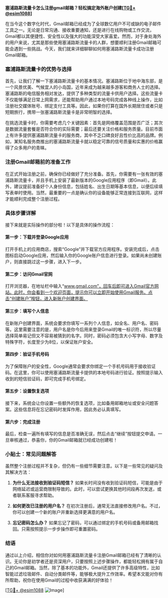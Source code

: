 **塞浦路斯流量卡怎么注册gmail邮箱？轻松搞定海外账户创建[[TG💪+ @esim1088](https://t.me/s/esim1088)]**

在当今这个数字化时代，Gmail邮箱已经成为了全球数亿用户不可或缺的电子邮件工具之一。无论是日常沟通、接收重要通知，还是进行在线购物或工作交流，Gmail都以其便捷性、安全性以及强大的功能深受大家喜爱。然而，对于身处海外的用户来说，尤其是那些使用塞浦路斯流量卡的人群，想要顺利注册Gmail邮箱可能会遇到一些挑战。今天，我们就来详细聊聊如何用塞浦路斯流量卡成功注册Gmail邮箱。

### 塞浦路斯流量卡的优势与选择

首先，让我们了解一下塞浦路斯流量卡的基本情况。塞浦路斯位于地中海东部，是一个风景优美、气候宜人的小岛国，近年来成为越来越多游客和商务人士的选择。塞浦路斯的电信服务相对发达，提供了多种类型的流量卡供用户选择。这些流量卡不仅能够满足日常上网需求，还能帮助用户通过本地号码完成各种线上操作，比如注册社交媒体账号、绑定支付工具等。因此，如果你打算在国外长期居住或者只是短期旅行，携带一张塞浦路斯流量卡是非常明智的选择。

在挑选流量卡时，你需要考虑几个关键因素：首先是网络覆盖范围是否广泛；其次是数据流量套餐是否符合你的实际需要；最后还要关注价格和服务质量。目前市面上有许多提供塞浦路斯流量卡的服务商，其中不乏口碑良好且性价比高的品牌。例如，某知名服务商推出的塞浦路斯流量卡就以稳定可靠的信号质量和实惠的价格赢得了众多用户的青睐。

### 注册Gmail邮箱前的准备工作

在正式开始注册之前，确保你已经做好了充分准备。首先，你需要有一张有效的塞浦路斯流量卡，并且手机上安装了最新版本的Google应用程序（即Gmail）。此外，建议提前准备好个人身份信息，包括姓名、出生日期等基本信息，以便后续填写表单时使用。当然，最重要的一点是确认你的设备能够正常连接到互联网，这样才能顺利完成整个注册过程。

### 具体步骤详解

接下来就是实际操作的部分啦！以下是具体的操作流程：

#### 第一步：下载并登录Google应用
打开手机上的应用商店，搜索“Google”并下载官方应用程序。安装完成后，点击图标启动Google应用，然后输入你的Google账户信息进行登录。如果尚未创建账户，则直接跳过这一步骤，进入下一步。

#### 第二步：访问Gmail官网
打开浏览器，在地址栏中输入“www.gmail.com”，回车后即可进入Gmail官方网站。此时，你会看到一个欢迎页面，提示你可以立即开始使用Gmail服务。点击“创建账户”按钮，进入新账户创建界面。

#### 第三步：填写个人信息
在新账户创建界面，系统会要求你填写一系列个人信息，如全名、用户名、密码等。这里需要注意的是，用户名是你今后用来登录Gmail的唯一标识符，所以尽量选择简单易记但又不容易被猜到的名字。同时，密码必须包含大小写字母、数字及特殊字符，长度至少为8位，以保证账户安全。

#### 第四步：验证手机号码
为了保障账户的安全性，Google通常会要求你绑定一个手机号码用于接收验证码。在这里，你可以使用塞浦路斯流量卡提供的本地号码进行验证。按照提示输入收到的短信验证码，即可完成手机号绑定。

#### 第五步：设置恢复选项
接下来，系统会让你设置一些额外的恢复选项，比如备用邮箱地址或安全问题答案。这些信息将在忘记密码时发挥作用，因此务必认真填写。

#### 第六步：完成注册
最后，检查一遍所有填写的信息是否准确无误，然后点击“继续”按钮提交申请。一旦审核通过，恭喜你，你的Gmail邮箱就已经成功创建啦！

### 小贴士：常见问题解答

虽然整个注册过程并不复杂，但仍有一些细节需要注意。以下是一些常见的疑问及其解决方法：

1. **为什么无法接收到验证码短信？**
   如果长时间没有收到验证码短信，可能是由于网络延迟或运营商限制导致的。此时，可以尝试更换其他时间段再次发送，或者联系客服寻求帮助。

2. **如何更改已注册的用户名？**
   在初次注册后，通常无法直接修改用户名。不过，你可以创建一个新的账户并重新选择更满意的用户名。

3. **忘记密码怎么办？**
   如果忘记了密码，可以通过绑定的手机号码或备用邮箱找回。只需按照提示一步步操作即可重置密码。

### 结语

通过以上介绍，相信你对如何用塞浦路斯流量卡注册Gmail邮箱已经有了清晰的认识。无论你是初学者还是资深用户，只要按照上述步骤操作，都能轻松拥有属于自己的Gmail邮箱。当然，除了基本的功能外，Gmail还提供了许多高级特性，比如智能过滤垃圾邮件、自动分类邮件等，能够极大提升工作效率。希望本文能对你有所帮助，祝你在使用Gmail的过程中收获满满的好体验！

[[TG💪+ @esim1088](https://t.me/s/esim1088) ![Image](https://i.postimg.cc/4NQfJmqS/Snipaste-2025-05-13-00-14-12.png)]